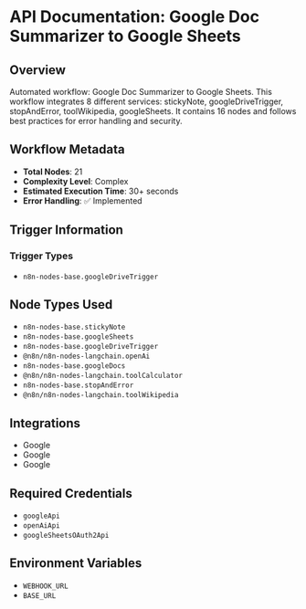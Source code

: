 # API Documentation: Google Doc Summarizer to Google Sheets

## Overview
Automated workflow: Google Doc Summarizer to Google Sheets. This workflow integrates 8 different services: stickyNote, googleDriveTrigger, stopAndError, toolWikipedia, googleSheets. It contains 16 nodes and follows best practices for error handling and security.

## Workflow Metadata
- **Total Nodes**: 21
- **Complexity Level**: Complex
- **Estimated Execution Time**: 30+ seconds
- **Error Handling**: ✅ Implemented

## Trigger Information
### Trigger Types
- `n8n-nodes-base.googleDriveTrigger`

## Node Types Used
- `n8n-nodes-base.stickyNote`
- `n8n-nodes-base.googleSheets`
- `n8n-nodes-base.googleDriveTrigger`
- `@n8n/n8n-nodes-langchain.openAi`
- `n8n-nodes-base.googleDocs`
- `@n8n/n8n-nodes-langchain.toolCalculator`
- `n8n-nodes-base.stopAndError`
- `@n8n/n8n-nodes-langchain.toolWikipedia`

## Integrations
- Google
- Google
- Google

## Required Credentials
- `googleApi`
- `openAiApi`
- `googleSheetsOAuth2Api`

## Environment Variables
- `WEBHOOK_URL`
- `BASE_URL`
